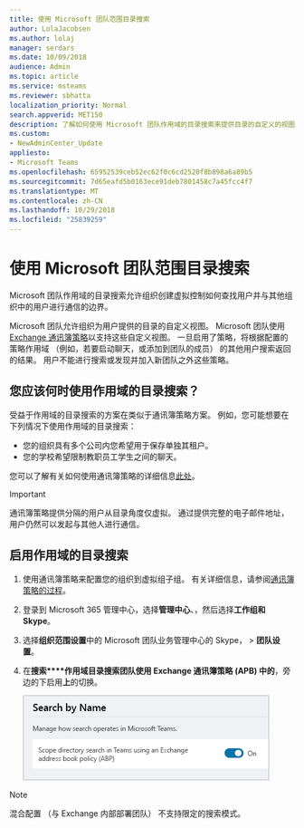 ```yaml
---
title: 使用 Microsoft 团队范围目录搜索
author: LolaJacobsen
ms.author: lolaj
manager: serdars
ms.date: 10/09/2018
audience: Admin
ms.topic: article
ms.service: msteams
ms.reviewer: sbhatta
localization_priority: Normal
search.appverid: MET150
description: 了解如何使用 Microsoft 团队作用域的目录搜索来提供目录的自定义的视图。
ms.custom:
- NewAdminCenter_Update
appliesto:
- Microsoft Teams
ms.openlocfilehash: 65952539ceb52ec62f0c6cd2520f8b898a6a89b5
ms.sourcegitcommit: 7d65eafd5b0163ece91deb7801458c7a45fcc4f7
ms.translationtype: MT
ms.contentlocale: zh-CN
ms.lasthandoff: 10/29/2018
ms.locfileid: "25839259"
---
```

# <a name="use-microsoft-teams-scoped-directory-search"></a>使用 Microsoft 团队范围目录搜索

Microsoft 团队作用域的目录搜索允许组织创建虚拟控制如何查找用户并与其他组织中的用户进行通信的边界。 

Microsoft 团队允许组织为用户提供的目录的自定义视图。 Microsoft 团队使用[Exchange 通讯簿策略](https://docs.microsoft.com/Exchange/email-addresses-and-address-books/address-book-policies/address-book-policies?view=exchserver-2019)以支持这些自定义视图。 一旦启用了策略，将根据配置的策略作用域 （例如，若要启动聊天，或添加到团队的成员） 的其他用户搜索返回的结果。 用户不能进行搜索或发现并加入新团队之外这些策略。 

## <a name="when-should-you-use-scoped-directory-searches"></a>您应该何时使用作用域的目录搜索？

受益于作用域的目录搜索的方案在类似于通讯簿策略方案。 例如，您可能想要在下列情况下使用作用域的目录搜索：

- 您的组织具有多个公司内您希望用于保存单独其租户。 
- 您的学校希望限制教职员工学生之间的聊天。 
 
您可以了解有关如何使用通讯簿策略的详细信息[此处](https://docs.microsoft.com/Exchange/email-addresses-and-address-books/address-book-policies/abp-scenarios?view=exchserver-2019)。

> [!IMPORTANT]
> 通讯簿策略提供分隔的用户从目录角度仅虚拟。 通过提供完整的电子邮件地址，用户仍然可以发起与其他人进行通信。 

## <a name="enable-scoped-directory-search"></a>启用作用域的目录搜索

1.  使用通讯簿策略来配置您的组织到虚拟组子组。 有关详细信息，请参阅[通讯簿策略的过程](https://docs.microsoft.com/Exchange/email-addresses-and-address-books/address-book-policies/abp-procedures?view=exchserver-2019)。

2.  登录到 Microsoft 365 管理中心，选择**管理中心**、，然后选择**工作组和 Skype**。
 
3.  选择**组织范围设置**中的 Microsoft 团队业务管理中心的 Skype， > **团队设置**。

4.  在**搜索****作用域目录搜索团队使用 Exchange 通讯簿策略 (APB) 中的**，旁边的下启用**上**的切换。 

    ![范围内的目录搜索团队和 Skype 业务管理中心](media/teams-scoped-directory-search-image1.png)

> [!NOTE]
> 混合配置 （与 Exchange 内部部署团队） 不支持限定的搜索模式。 


